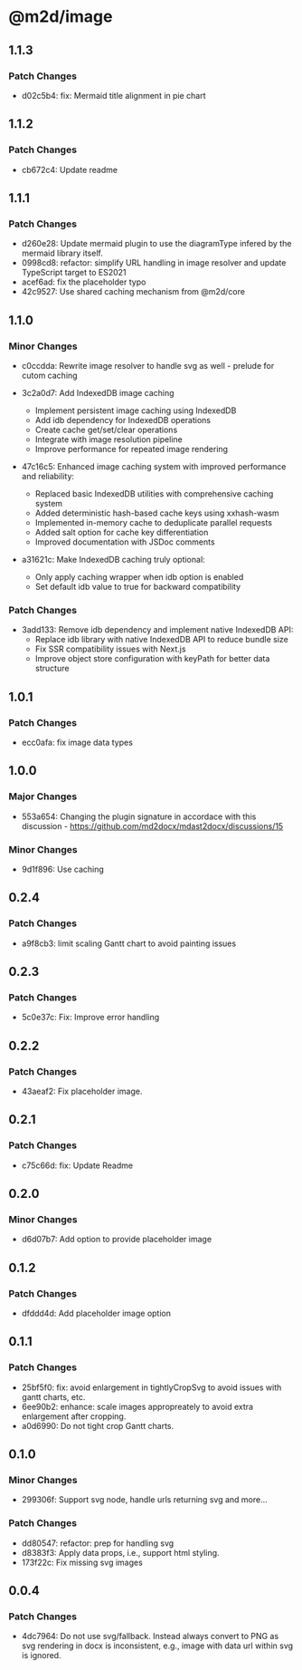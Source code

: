 # @m2d/image

## 1.1.3

### Patch Changes

- d02c5b4: fix: Mermaid title alignment in pie chart

## 1.1.2

### Patch Changes

- cb672c4: Update readme

## 1.1.1

### Patch Changes

- d260e28: Update mermaid plugin to use the diagramType infered by the mermaid library itself.
- 0998cd8: refactor: simplify URL handling in image resolver and update TypeScript target to ES2021
- acef6ad: fix the placeholder typo
- 42c9527: Use shared caching mechanism from @m2d/core

## 1.1.0

### Minor Changes

- c0ccdda: Rewrite image resolver to handle svg as well - prelude for cutom caching
- 3c2a0d7: Add IndexedDB image caching

  - Implement persistent image caching using IndexedDB
  - Add idb dependency for IndexedDB operations
  - Create cache get/set/clear operations
  - Integrate with image resolution pipeline
  - Improve performance for repeated image rendering

- 47c16c5: Enhanced image caching system with improved performance and reliability:
  - Replaced basic IndexedDB utilities with comprehensive caching system
  - Added deterministic hash-based cache keys using xxhash-wasm
  - Implemented in-memory cache to deduplicate parallel requests
  - Added salt option for cache key differentiation
  - Improved documentation with JSDoc comments
- a31621c: Make IndexedDB caching truly optional:

  - Only apply caching wrapper when idb option is enabled
  - Set default idb value to true for backward compatibility

### Patch Changes

- 3add133: Remove idb dependency and implement native IndexedDB API:
  - Replace idb library with native IndexedDB API to reduce bundle size
  - Fix SSR compatibility issues with Next.js
  - Improve object store configuration with keyPath for better data structure

## 1.0.1

### Patch Changes

- ecc0afa: fix image data types

## 1.0.0

### Major Changes

- 553a654: Changing the plugin signature in accordace with this discussion - https://github.com/md2docx/mdast2docx/discussions/15

### Minor Changes

- 9d1f896: Use caching

## 0.2.4

### Patch Changes

- a9f8cb3: limit scaling Gantt chart to avoid painting issues

## 0.2.3

### Patch Changes

- 5c0e37c: Fix: Improve error handling

## 0.2.2

### Patch Changes

- 43aeaf2: Fix placeholder image.

## 0.2.1

### Patch Changes

- c75c66d: fix: Update Readme

## 0.2.0

### Minor Changes

- d6d07b7: Add option to provide placeholder image

## 0.1.2

### Patch Changes

- dfddd4d: Add placeholder image option

## 0.1.1

### Patch Changes

- 25bf5f0: fix: avoid enlargement in tightlyCropSvg to avoid issues with gantt charts, etc.
- 6ee90b2: enhance: scale images appropreately to avoid extra enlargement after cropping.
- a0d6990: Do not tight crop Gantt charts.

## 0.1.0

### Minor Changes

- 299306f: Support svg node, handle urls returning svg and more...

### Patch Changes

- dd80547: refactor: prep for handling svg
- d8383f3: Apply data props, i.e., support html styling.
- 173f22c: Fix missing svg images

## 0.0.4

### Patch Changes

- 4dc7964: Do not use svg/fallback. Instead always convert to PNG as svg rendering in docx is inconsistent, e.g., image with data url within svg is ignored.
